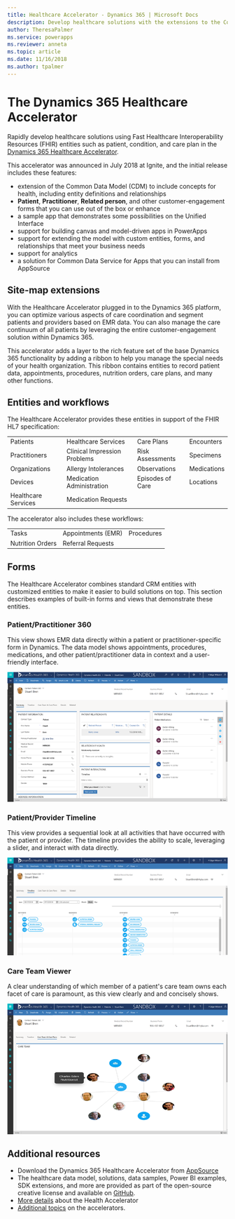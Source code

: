 ```yaml
---
title: Healthcare Accelerator - Dynamics 365 | Microsoft Docs
description: Develop healthcare solutions with the extensions to the Common Data Model and built-in forms and views of the Dynamics 365 Healthcare Accelerator.
author: TheresaPalmer
ms.service: powerapps
ms.reviewer: anneta
ms.topic: article
ms.date: 11/16/2018
ms.author: tpalmer
---
```


# The Dynamics 365 Healthcare Accelerator

Rapidly develop healthcare solutions using Fast Healthcare Interoperability Resources (FHIR) entities such as patient, condition, and care plan in the [Dynamics 365 Healthcare Accelerator](https://appsource.microsoft.com/product/dynamics-365/msemr.healthcarecommondatamodel?tab=Overview).

This accelerator was announced in July 2018 at Ignite, and the initial release includes these features:

- extension of the Common Data Model (CDM) to include concepts for health, including entity definitions and relationships
- **Patient**, **Practitioner**, **Related person**, and other customer-engagement forms that you can use out of the box or enhance
- a sample app that demonstrates some possibilities on the Unified Interface
- support for building canvas and model-driven apps in PowerApps
- support for extending the model with custom entities, forms, and relationships that meet your business needs
- support for analytics
- a solution for Common Data Service for Apps that you can install from AppSource

## Site-map extensions

With the Healthcare Accelerator plugged in to the Dynamics 365 platform, you can optimize various aspects of care coordination and segment patients and providers based on EMR data. You can also manage the care continuum of all patients by leveraging the entire customer-engagement solution within Dynamics 365.

This accelerator adds a layer to the rich feature set of the base Dynamics 365 functionality by adding a ribbon to help you manage the special needs of your health organization. This ribbon contains entities to record patient data, appointments, procedures, nutrition orders, care plans, and many other functions.

## Entities and workflows

The Healthcare Accelerator provides these entities in support of the FHIR HL7 specification:

| | | | |
| ------- | -----------------|------------------| ------------|
| Patients | Healthcare Services | Care Plans | Encounters |
|Practitioners | Clinical Impression Problems | Risk Assessments |Specimens|
|Organizations | Allergy Intolerances | Observations |Medications |
|Devices | Medication Administration | Episodes of Care |Locations |
| Healthcare Services | Medication Requests | | |

The accelerator also includes these workflows:

| | | |
| ------- | -----------------|------------------|
|Tasks | Appointments (EMR) | Procedures|
|Nutrition Orders | Referral Requests |

## Forms

The Healthcare Accelerator combines standard CRM entities with customized entities to make it easier to build solutions on top. This section describes examples of built-in forms and views that demonstrate these entities.

### Patient/Practitioner 360

This view shows EMR data directly within a patient or practitioner-specific form in Dynamics. The data model shows appointments, procedures, medications, and other patient/practitioner data in context and a user-friendly interface.

![Patient Practitioner 360](media/health-patientpractitioner.png)

### Patient/Provider Timeline

This view provides a sequential look at all activities that have occurred with the patient or provider. The timeline provides the ability to scale, leveraging a slider, and interact with data directly.

![Patient Provider Timeline](media/health-timeline.png)

### Care Team Viewer

A clear understanding of which member of a patient's care team owns each facet of care is paramount, as this view clearly and and concisely shows.

![Care Team Viewer ](media/health-careteam.png)

## Additional resources

- Download the Dynamics 365 Healthcare Accelerator from [AppSource](https://appsource.microsoft.com/product/dynamics-365/msemr.healthcarecommondatamodel?tab=Overview)
- The healthcare data model, solutions, data samples, Power BI examples, SDK extensions, and more are provided as part of the open-source creative license and available on [GitHub](https://github.com/Microsoft/Dynamics-365-Industry-Accelerators/tree/master/health).
- [More details](https://community.dynamics.com/365/b/healthaccelerator/archive/2018/07/19/dynamics-365-health-accelerator-solution-first-look) about the Health Accelerator
- [Additional topics](https://community.dynamics.com/365/b/dynamics365isvsuccess/archive/2018/08/01/dynamics-365-brings-industry-focus-through-the-microsoft-power-platform-and-solution-accelerators) on the accelerators.